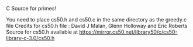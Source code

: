 C Source for primes!

You need to place cs50.h and cs50.c in the same directory as the greedy.c file
Credits for cs50.h file : David J Malan, Glenn Holloway and Eric Roberts
Source for cs50.h available at https://mirror.cs50.net/library50/c/cs50-library-c-3.0/cs50.h 
